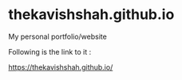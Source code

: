 # thekavishshah.github.io
My personal portfolio/website


Following is the link to it :

https://thekavishshah.github.io/
